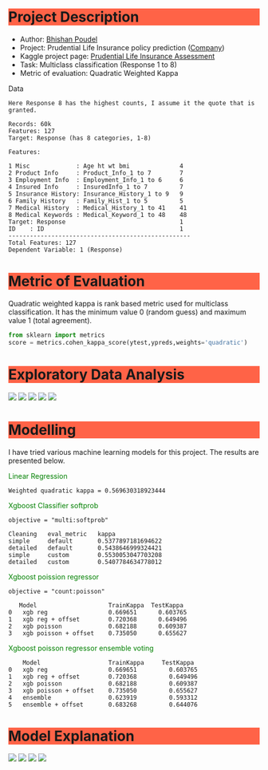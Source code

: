 <h1 style="background-color:tomato;">Project Description</h1>

- Author: [Bhishan Poudel](https://bhishanpdl.github.io/index.html)
- Project: Prudential Life Insurance policy prediction ([Company](https://www.prudential.com/))
- Kaggle project page: [Prudential Life Insurance Assessment](https://www.kaggle.com/c/prudential-life-insurance-assessment)
- Task: Multiclass classification (Response 1 to 8)
- Metric of evaluation: Quadratic Weighted Kappa

Data
```
Here Response 8 has the highest counts, I assume it the quote that is granted.

Records: 60k
Features: 127
Target: Response (has 8 categories, 1-8)

Features:

1 Misc             : Age ht wt bmi              4
2 Product Info     : Product_Info_1 to 7        7
3 Employment Info  : Employment_Info_1 to 6     6
4 Insured Info     : InsuredInfo_1 to 7         7
5 Insurance History: Insurance_History_1 to 9   9
6 Family History   : Family_Hist_1 to 5         5
7 Medical History  : Medical_History_1 to 41    41
8 Medical Keywords : Medical_Keyword_1 to 48    48
Target: Response                                1
ID    : ID                                      1
---------------------------------------------------
Total Features: 127
Dependent Variable: 1 (Response)
```

<h1 style="background-color:tomato;">Metric of Evaluation</h1>

Quadratic weighted kappa is rank based metric used for multiclass classification.
It has the minimum value 0 (random guess) and maximum value 1 (total agreement).

```python
from sklearn import metrics
score = metrics.cohen_kappa_score(ytest,ypreds,weights='quadratic')
```

<h1 style="background-color:tomato;">Exploratory Data Analysis</h1>

![](images/target_dist.png)
![](images/missing_medical.png)
![](images/target_pareto.png)
![](images/corr_medical.png)
![](images/age_target8_kde.png)


<h1 style="background-color:tomato;">Modelling</h1>

I have tried various machine learning models for this project.
The results are presented below.

<p style="color:green;">Linear Regression</p>

```
Weighted quadratic kappa = 0.569630318923444
```

<p style="color:green;">Xgboost Classifier softprob</p>

```
objective = "multi:softprob"

Cleaning   eval_metric   kappa
simple     default       0.5377897181694622
detailed   default       0.5438646999324421
simple     custom        0.5530053047703208
detailed   custom        0.5407784634778012

```

<p style="color:green;">Xgboost  poission regressor</p>

```
objective = "count:poisson"

   Model	                TrainKappa	TestKappa
0	xgb reg	                0.669651	  0.603765
1	xgb reg + offset	    0.720368	  0.649496
2	xgb poisson          	0.682188	  0.609387
3	xgb poisson + offset	0.735050	  0.655627

```

<p style="color:green;">Xgboost poisson regressor ensemble voting</p>

```
	Model	                TrainKappa	   TestKappa
0	xgb reg              	0.669651	     0.603765
1	xgb reg + offset	    0.720368	     0.649496
2	xgb poisson	            0.682188	     0.609387
3	xgb poisson + offset	0.735050	     0.655627
4	ensemble            	0.623919	     0.593312
5	ensemble + offset	    0.683268	     0.644076
```

<h1 style="background-color:tomato;">Model Explanation</h1>

![](images/feat_imp.png)
![](images/perm_imp.png)
![](images/shap_target.png)
![](images/shap_target8.png)
